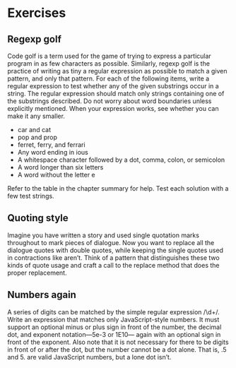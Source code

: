 # Exercises

## Regexp golf

Code golf is a term used for the game of trying to express a particular
program in as few characters as possible. Similarly, regexp golf is the
practice of writing as tiny a regular expression as possible to match a
given pattern, and only that pattern.
For each of the following items, write a regular expression to test
whether any of the given substrings occur in a string. The regular
expression should match only strings containing one of the substrings
described. Do not worry about word boundaries unless explicitly mentioned.
When your expression works, see whether you can make it any
smaller.

* car and cat
* pop and prop
* ferret, ferry, and ferrari
* Any word ending in ious
* A whitespace character followed by a dot, comma, colon, or semicolon
* A word longer than six letters
* A word without the letter e

Refer to the table in the chapter summary for help. Test each solution
with a few test strings.

## Quoting style

Imagine you have written a story and used single quotation marks throughout
to mark pieces of dialogue. Now you want to replace all the dialogue
quotes with double quotes, while keeping the single quotes used in contractions
like aren’t.
Think of a pattern that distinguishes these two kinds of quote usage
and craft a call to the replace method that does the proper replacement.

## Numbers again

A series of digits can be matched by the simple regular expression /\d+/.
Write an expression that matches only JavaScript-style numbers. It
must support an optional minus or plus sign in front of the number,
the decimal dot, and exponent notation—5e-3 or 1E10— again with an
optional sign in front of the exponent. Also note that it is not necessary
for there to be digits in front of or after the dot, but the number cannot
be a dot alone. That is, .5 and 5. are valid JavaScript numbers, but a
lone dot isn’t.